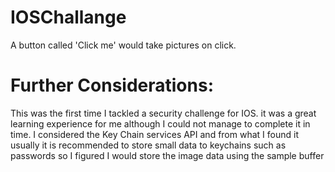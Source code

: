 # IOSChallange

A button called 'Click me' would take pictures on click.
# Further Considerations:
This was the first time I tackled a security challenge for IOS. it was a great learning experience for me although I could not manage to complete it in time.
I considered the Key Chain services API and from what I found it usually it is recommended to store small data to keychains such as passwords so I figured I would store the image data using the sample buffer
